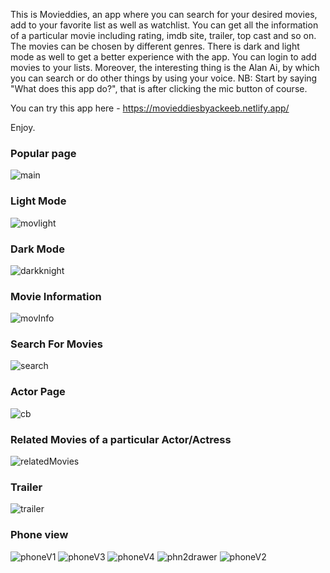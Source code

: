 This is Movieddies, an app where you can search for your desired movies, add to your favorite list as well as watchlist. You can get all the information of a particular movie including rating, imdb site, trailer, top cast and so on. The movies can be chosen by different genres. There is dark and light mode as well to get a better experience with the app. You can login to add movies to your lists. Moreover, the interesting thing is the Alan Ai, by which you can search or do other things by using your voice. NB: Start by saying "What does this app do?", that is after clicking the mic button of course. 

You can try this app here - https://movieddiesbyackeeb.netlify.app/

Enjoy.

### Popular page
![main](https://user-images.githubusercontent.com/75217894/198063729-8fe16017-e449-4b40-a277-8676a5f4163c.PNG)

### Light Mode
![movlight](https://user-images.githubusercontent.com/75217894/198059652-ad606008-f9fb-4258-b051-6991425154ff.PNG)

### Dark Mode
![darkknight](https://user-images.githubusercontent.com/75217894/198059714-38f550d2-d372-4fa9-b840-0e99909c8ec1.PNG)

### Movie Information
![movInfo](https://user-images.githubusercontent.com/75217894/198063237-533ef034-717d-43c0-a177-9f448a1d2c9b.PNG)

### Search For Movies
![search](https://user-images.githubusercontent.com/75217894/198063940-0ac28a1e-f73a-4017-981a-809ad1a6b417.PNG)

### Actor Page
![cb](https://user-images.githubusercontent.com/75217894/198064278-bd6e0d6b-8488-4c34-9ae2-58d0a2385e67.PNG)

### Related Movies of a particular Actor/Actress
![relatedMovies](https://user-images.githubusercontent.com/75217894/198061533-ee4f9a4c-9d1b-4e03-95e1-f4f8ffbe307d.PNG)

### Trailer
![trailer](https://user-images.githubusercontent.com/75217894/198061656-53c5e144-6cc8-48ac-b4e2-3422bffed046.PNG)

### Phone view
![phoneV1](https://user-images.githubusercontent.com/75217894/198069508-bef9ef22-c64e-499d-8607-5c296400b067.PNG)
![phoneV3](https://user-images.githubusercontent.com/75217894/198069547-77d806f1-cccd-45e7-a3ec-964cd18296a8.PNG)
![phoneV4](https://user-images.githubusercontent.com/75217894/198069554-e2d7c0b9-55e0-410a-8be1-c7e75277628a.PNG)
![phn2drawer](https://user-images.githubusercontent.com/75217894/198069555-b2a5aa4b-6e2f-4f4b-8a4e-0efdd3c2ae5c.PNG)
![phoneV2](https://user-images.githubusercontent.com/75217894/198069559-c10a01e5-11bb-43c9-878a-657b3f91dd52.PNG)

